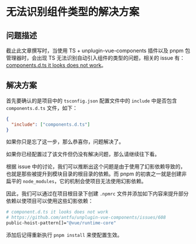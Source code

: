 # 无法识别组件类型的解决方案

## 问题描述

截止此文章撰写时，当使用 TS + unplugin-vue-components 插件以及 pnpm 包管理器时，会出现 TS 无法识别自动引入组件的类型的问题，相关的 issue 有：[components.d.ts it looks does not work](https://github.com/antfu/unplugin-vue-components/issues/608)。

## 解决方案

首先要确认的是项目中的 `tsconfig.json` 配置文件中的 `include` 中是否包含 `components.d.ts` 文件，如下：

```json
{
  "include": ["components.d.ts"]
}
```

如果你只是忘了这一步，那么恭喜你，问题解决了。

如果你已经配置过了该文件但仍没有解决问题，那么请继续往下看。

根据 issue 中的讨论，我们可以推断出这个问题是由于使用了幻影依赖导致的，也就是那些被提升到模块目录的根目录的依赖。而 pnpm 的初衷之一就是创建非扁平的 `node_modules`，它的机制会使项目无法使用幻影依赖。

因此，我们可以通过在项目根目录下创建 `.npmrc` 文件并添加如下内容来提升部分依赖以使项目可以使用这些幻影依赖：

```sh
# component.d.ts it looks does not work
# https://github.com/antfu/unplugin-vue-components/issues/608
public-hoist-pattern[]="@vue/runtime-core"
```

添加后记得重新执行 `pnpm install` 来使配置生效。
